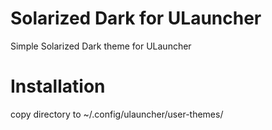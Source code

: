 # Solarized Dark for ULauncher
Simple Solarized Dark theme for ULauncher
# Installation
copy directory to ~/.config/ulauncher/user-themes/
